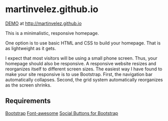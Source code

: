 # martinvelez.github.io

[DEMO](http://martinvelez.github.io) at http://martinvelez.github.io


This is a minimalistic, responsive homepage.  

One option is to use basic HTML and CSS to build your homepage.  That is as
lightweight as it gets.

I expect that most visitors will be using a small phone screen.  Thus, your
homepage should also be responsive.  A responsive website resizes and
reorganizes itself to different screen sizes.  The easiest way I have found to
make your site responsive is to use Bootstrap.  First, the navigation bar
automatically collapses.  Second, the grid system automatically reorganizes as
the screen shrinks. 

## Requirements 

[Bootstrap](http://getbootstrap.com/)
[Font-awesome](http://fontawesome.io)
[Social Buttons for Bootstrap](https://lipis.github.io/bootstrap-social/)

